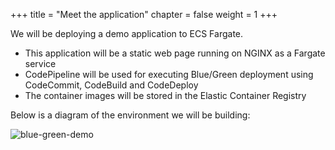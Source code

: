 +++
title = "Meet the application"
chapter = false
weight = 1
+++

We will be deploying a demo application to ECS Fargate. 

* This application will be a static web page running on NGINX as a Fargate service
* CodePipeline will be used for executing Blue/Green deployment using CodeCommit, CodeBuild and CodeDeploy
* The container images will be stored in the Elastic Container Registry

Below is a diagram of the environment we will be building:

![blue-green-demo](/images/blue-green-demo.png)
